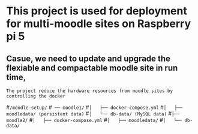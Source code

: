 # This project is used for deployment for multi-moodle sites on Raspberry pi 5
## Casue, we need to update and upgrade the flexiable and compactable moodle site in run time, 
`The project reduce the hardware resources from moodle sites by controlling the docker`

>>>
>>>
#`/moodle-setup/`
#` ── moodle1/`
#`│   ├── docker-compose.yml`
#`│   ├── moodledata/ (persistent data)`
#`│   └── db-data/ (MySQL data)`
#`├── moodle2/`
#`│   ├── docker-compose.yml`
#`│   ├── moodledata/`
#`│   └── db-data/`
